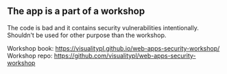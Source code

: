 ## The app is a part of a workshop

The code is bad and it contains security vulnerabilities intentionally. Shouldn't be used for other purpose than the workshop.

Workshop book: https://visualitypl.github.io/web-apps-security-workshop/
Workshop repo: https://github.com/visualitypl/web-apps-security-workshop
